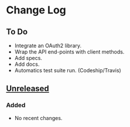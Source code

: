 
# Change Log

## To Do
- Integrate an OAuth2 library.
- Wrap the API end-points with client methods.
- Add specs.
- Add docs.
- Automatics test suite run. (Codeship/Travis)

## [Unreleased](unreleased)
### Added
- No recent changes.
